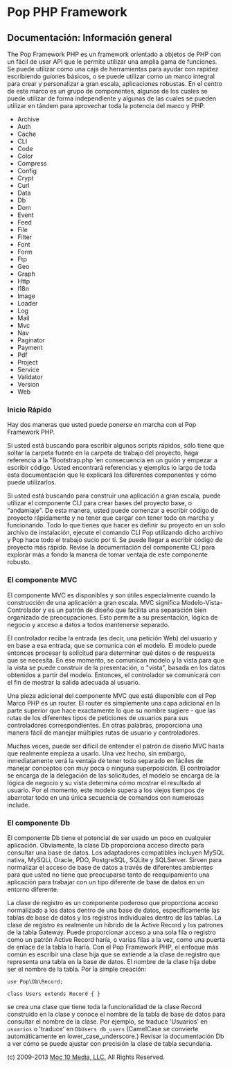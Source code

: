 Pop PHP Framework
=================

Documentación: Información general
----------------------------------

The Pop Framework PHP es un framework orientado a objetos de PHP con un
fácil de usar API que le permite utilizar una amplia gama de funciones.
Se puede utilizar como una caja de herramientas para ayudar con rapidez
escribiendo guiones básicos, o se puede utilizar como un marco integral
para crear y personalizar a gran escala, aplicaciones robustas. En el
centro de este marco es un grupo de componentes, algunos de los cuales
se puede utilizar de forma independiente y algunas de las cuales se
pueden utilizar en tándem para aprovechar toda la potencia del marco y
PHP.

-   Archive
-   Auth
-   Cache
-   CLI
-   Code
-   Color
-   Compress
-   Config
-   Crypt
-   Curl
-   Data
-   Db
-   Dom
-   Event
-   Feed
-   File
-   Filter
-   Font
-   Form
-   Ftp
-   Geo
-   Graph
-   Http
-   I18n
-   Image
-   Loader
-   Log
-   Mail
-   Mvc
-   Nav
-   Paginator
-   Payment
-   Pdf
-   Project
-   Service
-   Validator
-   Version
-   Web

### Inicio Rápido

Hay dos maneras que usted puede ponerse en marcha con el Pop Framework
PHP.

Si usted está buscando para escribir algunos scripts rápidos, sólo tiene
que soltar la carpeta fuente en la carpeta de trabajo del proyecto, haga
referencia a la "Bootstrap.php 'en consecuencia en un guión y empezar a
escribir código. Usted encontrará referencias y ejemplos lo largo de
toda esta documentación que le explicará los diferentes componentes y
cómo puede utilizarlos.

Si usted está buscando para construir una aplicación a gran escala,
puede utilizar el componente CLI para crear bases del proyecto base, o
"andamiaje". De esta manera, usted puede comenzar a escribir código de
proyecto rápidamente y no tener que cargar con tener todo en marcha y
funcionando. Todo lo que tienes que hacer es definir su proyecto en un
solo archivo de instalación, ejecute el comando CLI Pop utilizando dicho
archivo y Pop hace todo el trabajo sucio por ti. Se puede llegar a
escribir código de proyecto más rápido. Revise la documentación del
componente CLI para explorar más a fondo la manera de tomar ventaja de
este componente robusto.

### El componente MVC

El componente MVC es disponibles y son útiles especialmente cuando la
construcción de una aplicación a gran escala. MVC significa
Modelo-Vista-Controlador y es un patrón de diseño que facilita una
separación bien organizado de preocupaciones. Esto permite a su
presentación, lógica de negocio y acceso a datos a todos mantenerse
separado.

El controlador recibe la entrada (es decir, una petición Web) del
usuario y en base a esa entrada, que se comunica con el modelo. El
modelo puede entonces procesar la solicitud para determinar qué datos o
de respuesta que se necesita. En ese momento, se comunican modelo y la
vista para que la vista se puede construir de la presentación, o
"vista", basada en los datos obtenidos a partir del modelo. Entonces, el
controlador se comunicará con el fin de mostrar la salida adecuada al
usuario.

Una pieza adicional del componente MVC que está disponible con el Pop
Marco PHP es un router. El router es simplemente una capa adicional en
la parte superior que hace exactamente lo que su nombre sugiere - que
las rutas de los diferentes tipos de peticiones de usuarios para sus
controladores correspondientes. En otras palabras, proporciona una
manera fácil de manejar múltiples rutas de usuario y controladores.

Muchas veces, puede ser difícil de entender el patrón de diseño MVC
hasta que realmente empieza a usarlo. Una vez hecho, sin embargo,
inmediatamente verá la ventaja de tener todo separado en fáciles de
manejar conceptos con muy poca o ninguna superposición. El controlador
se encarga de la delegación de las solicitudes, el modelo se encarga de
la lógica de negocio y su vista determina cómo mostrar el resultado al
usuario. Por el momento, este modelo supera a los viejos tiempos de
abarrotar todo en una única secuencia de comandos con numerosas include.

### El componente Db

El componente Db tiene el potencial de ser usado un poco en cualquier
aplicación. Obviamente, la clase Db proporciona acceso directo para
consultar una base de datos. Los adaptadores compatibles incluyen MySQL
nativa, MySQLi, Oracle, PDO, PostgreSQL, SQLite y SQLServer. Sirven
para normalizar el acceso de base de datos a través de diferentes
ambientes para que usted no tiene que preocuparse tanto de
reequipamiento una aplicación para trabajar con un tipo diferente de
base de datos en un entorno diferente.

La clase de registro es un componente poderoso que proporciona acceso
normalizado a los datos dentro de una base de datos, específicamente
las tablas de base de datos y los registros individuales dentro de las
tablas. La clase de registro es realmente un híbrido de la Active Record
y los patrones de la tabla Gateway. Puede proporcionar acceso a una sola
fila o registro como un patrón Active Record haría, o varias filas a la
vez, como una puerta de enlace de la tabla lo haría. Con el Pop
Framework PHP, el enfoque más común es escribir una clase hija que se
extiende a la clase de registro que representa una tabla en la base de
datos. El nombre de la clase hija debe ser el nombre de la tabla. Por
la simple creación:

    use Pop\Db\Record;

    class Users extends Record { }

se crea una clase que tiene toda la funcionalidad de la clase Record
construido en la clase y conoce el nombre de la tabla de base de datos
para consultar el nombre de la clase. Por ejemplo, se traduce 'Usuarios'
en `usuarios` o 'traduce' en `DbUsers db_users` (CamelCase se convierte
automáticamente en lower_case_underscore.) Revisar la documentación Db a
ver cómo se puede ajustar con precisión la clase de tabla secundaria.

\(c) 2009-2013 [Moc 10 Media, LLC.](http://www.moc10media.com) All
Rights Reserved.
